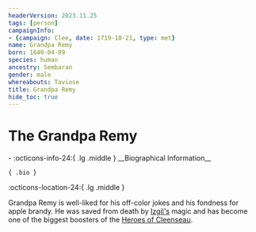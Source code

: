 ```yaml
---
headerVersion: 2023.11.25
tags: [person]
campaignInfo:
- {campaign: Clee, date: 1719-10-21, type: met}
name: Grandpa Remy
born: 1640-04-09
species: human
ancestry: Sembaran
gender: male
whereabouts: Taviose
title: Grandpa Remy
hide_toc: true
---
```

# The Grandpa Remy
<div class="grid cards ext-narrow-margin ext-one-column" markdown>
- :octicons-info-24:{ .lg .middle } __Biographical Information__

    { .bio }

</div>



:octicons-location-24:{ .lg .middle }   


Grandpa Remy is well-liked for his off-color jokes and his fondness for apple brandy. He was saved from death by [Izgil's](<../pcs/cleenseau/izgil-moonseeker.md>) magic and has become one of the biggest boosters of the [Heroes of Cleenseau](<../pcs/cleenseau/heroes-of-cleenseau.md>). 
